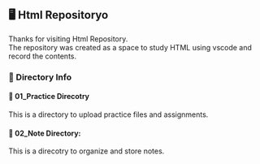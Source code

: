 ## **🖥️ Html Repositoryo**
Thanks for visiting Html Repository.<br>
The repository was created as a space to study HTML using vscode and record the contents.

### 📝 Directory Info
#### 📁 01_Practice Direcotry
This is a directory to upload practice files and assignments.

#### 📁 02_Note Directory:
This is a direcotry to organize and store notes.
